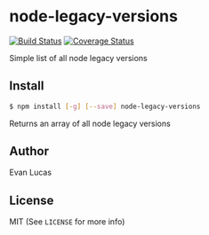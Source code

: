 # node-legacy-versions

[![Build Status](https://travis-ci.org/evanlucas/node-legacy-versions.svg)](https://travis-ci.org/evanlucas/node-legacy-versions)
[![Coverage Status](https://coveralls.io/repos/evanlucas/node-legacy-versions/badge.svg?branch=master&service=github)](https://coveralls.io/github/evanlucas/node-legacy-versions?branch=master)

Simple list of all node legacy versions

## Install

```bash
$ npm install [-g] [--save] node-legacy-versions
```

Returns an array of all node legacy versions

## Author

Evan Lucas

## License

MIT (See `LICENSE` for more info)
